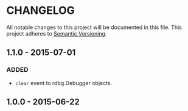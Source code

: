 # CHANGELOG

All notable changes to this project will be documented in this file.
This project adheres to [Semantic Versioning](http://semver.org/).

## 1.1.0 - 2015-07-01
### ADDED
- `clear` event to rdbg.Debugger objects.

## 1.0.0 - 2015-06-22
